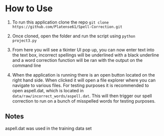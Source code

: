 # How to Use

1. To run this application clone the repo ```git clone https://github.com/Platense61/Spell-Correction.git```  

2. Once cloned, open the folder and run the script using ```python project3.py```  

3. From here you will see a tkinter UI pop up, you can now enter text into the text box, incorrect spellings will be underlined with a black underline and a word correction function will be ran with the output on the command line

4. When the application is running there is an open button located on the right hand side. When clicked it will open a file explorer where you can navigate to various files. For testing purposes it is recommended to open aspell.dat, which is located in ```data/raw/incorrect_words/aspell.dat```. This will then trigger our spell correction to run on a bunch of misspelled words for testing purposes.  

## Notes

aspell.dat was used in the training data set
